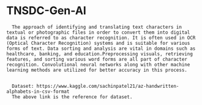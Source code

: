 # TNSDC-Gen-AI


      The approach of identifying and translating text characters in textual or photographic files in order to convert them into digital data is referred to as character recognition. It is often used in OCR (Optical Character Recognition) systems and is suitable for various forms of text. Data sorting and analysis are vital in domains such as healthcare, banking, and education.Preprocessing visuals, retrieving features, and sorting various word forms are all part of character recognition. Convolutional neural networks along with other machine learning methods are utilized for better accuracy in this process.


      Dataset: https://www.kaggle.com/sachinpatel21/az-handwritten-alphabets-in-csv-format
      The above link is the reference for dataset.

